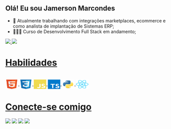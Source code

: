 ## Olá! Eu sou Jamerson Marcondes

- 💼 Atualmente trabalhando com integrações marketplaces, ecommerce e como analista de implantação de Sistemas ERP;
- 🧑🏽‍💻 Curso de Desenvolvimento Full Stack em andamento;

<div>
  <a href="https://github.com/jamersonmss">
  <img height="150em" src="https://github-readme-stats-sigma-five.vercel.app/api/top-langs/?username=jamersonmss&layout=compact&langs_count=7&theme=dark"/>
  <img height="150em" src="https://github-readme-stats-sigma-five.vercel.app/api?username=jamersonmss&show_icons=true&theme=dark&include_all_commits=true&count_private=true"/> 
</div>

# Habilidades
<div style="display: inline_block"><br>
  <img align="center" alt="Jamerson-HTML" height="30" width="40" src="https://raw.githubusercontent.com/devicons/devicon/master/icons/html5/html5-original.svg">
  <img align="center" alt="Jamerson-CSS" height="30" width="40" src="https://raw.githubusercontent.com/devicons/devicon/master/icons/css3/css3-original.svg">
  <img align="center" alt="Jamerson-Js" height="30" width="40" src="https://raw.githubusercontent.com/devicons/devicon/master/icons/javascript/javascript-plain.svg">
  <img align="center" alt="Jamerson-TS" height="30" width="40" src="https://raw.githubusercontent.com/devicons/devicon/master/icons/typescript/typescript-plain.svg">
  <img align="center" alt="Jamerson-PY" height="30" width="40" src="https://raw.githubusercontent.com/devicons/devicon/master/icons/python/python-original.svg">
  <img align="center" alt="Jamerson-React" height="30" width="40" src="https://raw.githubusercontent.com/devicons/devicon/master/icons/react/react-original.svg">  
</div>
  
##
# Conecte-se comigo
<div>
 <a href="https://discord.com/channels/@me" target="_blank"><img src="https://img.shields.io/badge/Discord-7289DA?style=for-the-badge&logo=discord&logoColor=white" target="_blank"></a> 
  <a href = "mailto:jamersonmarcondes@protonmail.com"><img src="https://img.shields.io/badge/ProtonMail-8B89CC?style=for-the-badge&logo=protonmail&logoColor=white" target="_blank"></a>
  <a href="https://www.linkedin.com/in/jamersonmss/" target="_blank"><img src="https://img.shields.io/badge/-LinkedIn-%230077B5?style=for-the-badge&logo=linkedin&logoColor=white" target="_blank"></a> 
  <a href="https://api.whatsapp.com/send/?phone=5579999864731&text=Ol%C3%A1%2C+gostaria+de+conversar+sobre+meu+neg%C3%B3cio+na+internet.&type=phone_number&app_absent=0" target="_blank"><img src="https://img.shields.io/badge/WhatsApp-25D366?style=for-the-badge&logo=whatsapp&logoColor=white" target="_blank"></a>
</div> 

